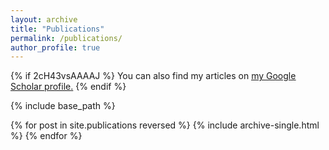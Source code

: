 ```yaml
---
layout: archive
title: "Publications"
permalink: /publications/
author_profile: true
---
```


{% if 2cH43vsAAAAJ %}
  You can also find my articles on <u><a href="{{2cH43vsAAAAJ}}">my Google Scholar profile</a>.</u>
{% endif %}

{% include base_path %}

{% for post in site.publications reversed %}
  {% include archive-single.html %}
{% endfor %}
